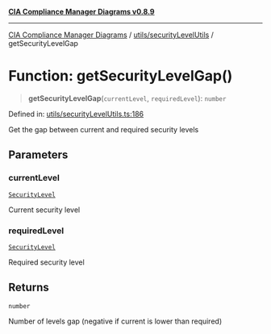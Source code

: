 [**CIA Compliance Manager Diagrams v0.8.9**](../../../README.md)

***

[CIA Compliance Manager Diagrams](../../../modules.md) / [utils/securityLevelUtils](../README.md) / getSecurityLevelGap

# Function: getSecurityLevelGap()

> **getSecurityLevelGap**(`currentLevel`, `requiredLevel`): `number`

Defined in: [utils/securityLevelUtils.ts:186](https://github.com/Hack23/cia-compliance-manager/blob/e1ae27dd41c4ccea8a13cdec993022242a97dce3/src/utils/securityLevelUtils.ts#L186)

Get the gap between current and required security levels

## Parameters

### currentLevel

[`SecurityLevel`](../../../types/cia/type-aliases/SecurityLevel.md)

Current security level

### requiredLevel

[`SecurityLevel`](../../../types/cia/type-aliases/SecurityLevel.md)

Required security level

## Returns

`number`

Number of levels gap (negative if current is lower than required)

